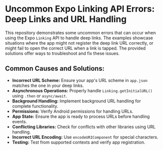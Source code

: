 # Uncommon Expo Linking API Errors: Deep Links and URL Handling

This repository demonstrates some uncommon errors that can occur when using the Expo `Linking` API to handle deep links. The examples showcase situations where the app might not register the deep link URL correctly, or might fail to open the correct URL when a link is tapped.  The provided solutions offer ways to troubleshoot and fix these issues.

## Common Causes and Solutions:

* **Incorrect URL Scheme:** Ensure your app's URL scheme in `app.json` matches the one in your deep links.
* **Asynchronous Operations:** Properly handle `Linking.getInitialURL()` using `.then` or `async/await`.
* **Background Handling:** Implement background URL handling for complete functionality.
* **Permissions:** Verify Android permissions for handling URLs.
* **App State:** Ensure the app is ready to process URLs before handling events.
* **Conflicting Libraries:** Check for conflicts with other libraries using URL handling.
* **Incorrect URL Encoding:** Use `encodeURIComponent` for special characters.
* **Testing:** Test from supported contexts and verify app registration.